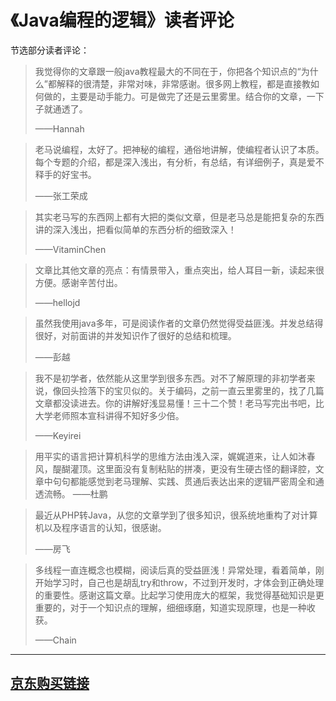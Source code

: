 # 《Java编程的逻辑》读者评论

节选部分读者评论：


>我觉得你的文章跟一般java教程最大的不同在于，你把各个知识点的“为什么”都解释的很清楚，非常对味，非常感谢。很多网上教程，都是直接教如何做的，主要是动手能力。可是做完了还是云里雾里。结合你的文章，一下子就通透了。
>
>——Hannah


>老马说编程，太好了。把神秘的编程，通俗地讲解，使编程者认识了本质。每个专题的介绍，都是深入浅出，有分析，有总结，有详细例子，真是爱不释手的好宝书。
>
>——张工荣成


>其实老马写的东西网上都有大把的类似文章，但是老马总是能把复杂的东西讲的深入浅出，把看似简单的东西分析的细致深入！
>
>——VitaminChen


>文章比其他文章的亮点：有情景带入，重点突出，给人耳目一新，读起来很方便。感谢辛苦付出。
>
> ——hellojd


>虽然我使用java多年，可是阅读作者的文章仍然觉得受益匪浅。并发总结得很好，对前面讲的并发知识作了很好的总结和梳理。
>
>——彭越


>我不是初学者，依然能从这里学到很多东西。对不了解原理的非初学者来说，像回头捡落下的宝贝似的。关于编码，之前一直云里雾里的，找了几篇文章都没读进去。你的讲解好浅显易懂！三十二个赞！老马写完出书吧，比大学老师照本宣科讲得不知好多少倍。
>
>——Keyirei


>用平实的语言把计算机科学的思维方法由浅入深，娓娓道来，让人如沐春风，醍醐灌顶。这里面没有复制粘贴的拼凑，更没有生硬古怪的翻译腔，文章中句句都能感觉到老马理解、实践、贯通后表达出来的逻辑严密周全和通透流畅。
>——杜鹏

>最近从PHP转Java，从您的文章学到了很多知识，很系统地重构了对计算机以及程序语言的认知，很感谢。
>
>——房飞

>多线程一直连概念也模糊，阅读后真的受益匪浅！异常处理，看着简单，刚开始学习时，自己也是胡乱try和throw，不过到开发时，才体会到正确处理的重要性。感谢这篇文章。比起学习使用庞大的框架，我觉得基础知识是更重要的，对于一个知识点的理解，细细琢磨，知道实现原理，也是一种收获。
>
>——Chain

---
## [京东购买链接](https://item.jd.com/12299018.html)
